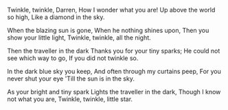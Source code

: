 Twinkle, twinkle,  Darren,
How I wonder what you are!
Up above the world so high,
Like a diamond in the sky.

When the blazing sun is gone,
When he nothing shines upon,
Then you show your little light,
Twinkle, twinkle, all the night.

Then the traveller in the dark
Thanks you for your tiny sparks;
He could not see which way to go,
If you did not twinkle so.

In the dark blue sky you keep,
And often through my curtains peep,
For you never shut your eye
'Till the sun is in the sky.

As your bright and tiny spark
Lights the traveller in the dark,
Though I know not what you are,
Twinkle, twinkle, little star.
